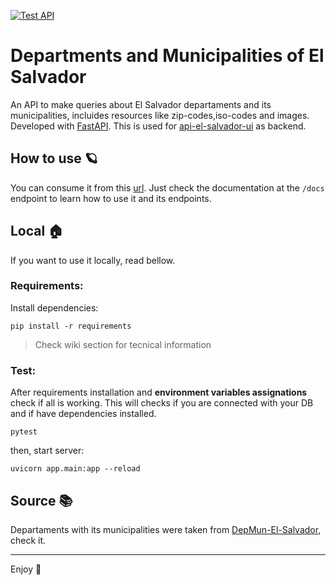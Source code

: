 [![Test API](https://github.com/standoge/api-El-Salvador/actions/workflows/testing.yml/badge.svg)](https://github.com/standoge/api-El-Salvador/actions/workflows/testing.yml)

# Departments and Municipalities of El Salvador

An API to make queries about El Salvador departaments and its municipalities, incluides resources like zip-codes,iso-codes and images. Developed with [FastAPI](https://fastapi.tiangolo.com/). This is used for [api-el-salvador-ui](https://github.com/caeher/api-El-Salvador-UI) as backend.

## How to use :ringed_planet:
You can consume it from this [url](https://api-sv-maquilishuat.herokuapp.com/). Just check the documentation at the `/docs` endpoint to learn how to use it and its endpoints.

## Local 🏠

If you want to use it locally, read bellow.

### Requirements:

Install dependencies:

```
pip install -r requirements
```

> Check wiki section for tecnical information 

### Test:

After requirements installation and **environment variables assignations** check if all is working. This will checks if you are connected with your DB and if have dependencies installed.

```
pytest
```

then, start server:

```
uvicorn app.main:app --reload
```

## Source :books:

Departaments with its municipalities were taken from [DepMun-El-Salvador](https://github.com/SamBurgos/DepMun-El-Salvador), check it.

----
Enjoy :bamboo:
